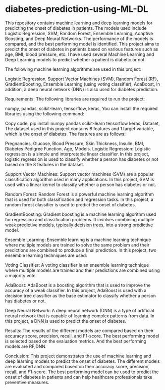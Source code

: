 # diabetes-prediction-using-ML-DL
This repository contains machine learning and deep learning models for predicting the onset of diabetes in patients. The models used include Logistic Regression, SVM, Random Forest, Ensemble Learning, Adaptive Boosting, and Deep Neural Networks. The performance of the models is compared, and the best performing model is identified.
This project aims to predict the onset of diabetes in patients based on various features such as age, BMI, blood pressure, etc. I have used several Machine Learning and Deep Learning models to predict whether a patient is diabetic or not.

The following machine learning algorithms are used in this project:

Logistic Regression,
Support Vector Machines (SVM),
Random Forest (RF),
GradientBoosting,
Ensemble Learning (using voting classifier),
AdaBoost,
In addition, a deep neural network (DNN) is also used for diabetes prediction.

Requirements:
The following libraries are required to run the project:

numpy,
pandas,
scikit-learn,
tensorflow,
keras,
You can install the required libraries using the following command:

Copy code,
pip install numpy pandas scikit-learn tensorflow keras,
Dataset,
The dataset used in this project contains 8 features and 1 target variable, which is the onset of diabetes. The features are as follows:

Pregnancies,
Glucose,
Blood Pressure,
Skin Thickness,
Insulin,
BMI,
Diabetes Pedigree Function,
Age,
Models.
Logistic Regression:
Logistic regression is a simple and interpretable linear classifier. In this project, logistic regression is used to classify whether a person has diabetes or not based on the 8 features in the dataset.

Support Vector Machines:
Support vector machines (SVM) are a popular classification algorithm used in many applications. In this project, SVM is used with a linear kernel to classify whether a person has diabetes or not.

Random Forest:
Random Forest is a powerful machine learning algorithm that is used for both classification and regression tasks. In this project, a random forest classifier is used to predict the onset of diabetes.

GradientBoosting:
Gradient boosting is a machine learning algorithm used for regression and classification problems. It involves combining multiple weak predictive models, typically decision trees, into a strong predictive model.

Ensemble Learning:
Ensemble learning is a machine learning technique where multiple models are trained to solve the same problem and their predictions are combined to produce a final prediction. In this project, two ensemble learning techniques are used:

Voting Classifier: A voting classifier is an ensemble learning technique where multiple models are trained and their predictions are combined using a majority vote.

AdaBoost:
AdaBoost is a boosting algorithm that is used to improve the accuracy of a weak classifier. In this project, AdaBoost is used with a decision tree classifier as the base estimator to classify whether a person has diabetes or not.

Deep Neural Network:
A deep neural network (DNN) is a type of artificial neural network that is capable of learning complex patterns from data. In this project, a DNN is used to predict the onset of diabetes.

Results:
The results of the different models are compared based on their accuracy score, precision, recall, and F1-score. The best performing model is selected based on the evaluation metrics. And the best performing models are RF,DNN.

Conclusion:
This project demonstrates the use of machine learning and deep learning models to predict the onset of diabetes. The different models are evaluated and compared based on their accuracy score, precision, recall, and F1-score. The best performing model can be used to predict the onset of diabetes in patients and can help healthcare professionals take preventive measures.
